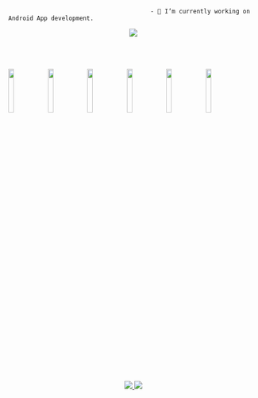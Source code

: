 
                                            - 🔭 I’m currently working on Android App development. 


<p align="center">
  <a href="https://github.com/getActivity">
    <img src="https://github-readme-stats.vercel.app/api?username=dahui888&count_private=true&show_icons=true&hide=contribs&include_all_commits=true&theme=vue" />
  </a>
</p>

<p>  
   <br/>
   <br/>
   <br/>
  <code><img width="15%" src="https://www.vectorlogo.zone/logos/android/android-ar21.svg"></code>
  <code><img width="15%" src="https://www.vectorlogo.zone/logos/java/java-ar21.svg"></code>
  <code><img width="15%" src="https://www.vectorlogo.zone/logos/kotlinlang/kotlinlang-ar21.svg"></code>
  <code><img width="15%" src="https://www.vectorlogo.zone/logos/sqlite/sqlite-ar21.svg"></code>
  <code><img width="15%" src="https://www.vectorlogo.zone/logos/git-scm/git-scm-ar21.svg"></code>
  <code><img width="15%" src="https://www.vectorlogo.zone/logos/github/github-ar21.svg"></code>
</p>

   <br/>
<p align="center">
  <a href="https://www.jianshu.com/u/37d88b909f3b">
    <img src="https://img.shields.io/badge/🔥%20简书地址-brightness.svg" />
  </a>
  <a href="https://github.com/getActivity">
    <img src="https://komarev.com/ghpvc/?username=getActivity&color=brightgreen&label=👁%20Views" />
  </a>  
</p>

